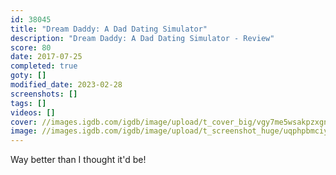 ```yaml
---
id: 38045
title: "Dream Daddy: A Dad Dating Simulator"
description: "Dream Daddy: A Dad Dating Simulator - Review"
score: 80
date: 2017-07-25
completed: true
goty: []
modified_date: 2023-02-28
screenshots: []
tags: []
videos: []
cover: //images.igdb.com/igdb/image/upload/t_cover_big/vgy7me5wsakpzxgnnmaw.jpg
image: //images.igdb.com/igdb/image/upload/t_screenshot_huge/uqphpbmciy6whgeqy7im.jpg
---
```

Way better than I thought it'd be!